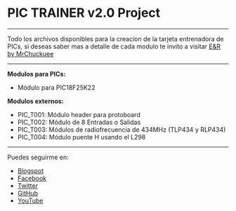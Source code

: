 # PIC TRAINER v2.0 Project
***
Todo los archivos disponibles para la creacion de la tarjeta entrenadora de PICs, si deseas saber mas a detalle de cada modulo te invito a visitar [E&R by MrChuckuee](http://mrchunckuee.blogspot.mx/p/pic-trainer-v20.html)
***
**Modulos para PICs:**
- Módulo para PIC18F25K22

**Modulos externos:**
- PIC_T001: Módulo header para protoboard
- PIC_T002: Módulo de 8 Entradas o Salidas  
- PIC_T003: Módulos de radiofrecuencia de 434MHz (TLP434 y RLP434) 
- PIC_T004: Módulo puente H usando el L298

***
Puedes seguirme en:
- [Blogspot](http://mrchunckuee.blogspot.com)
- [Facebook](https://www.facebook.com/ElectronicayRobotica)
- [Twitter](https://twitter.com/MrChunckuee)
- [GitHub](https://github.com/MrChunckuee)
- [YouTube](https://www.youtube.com/user/mrchunckueepsr)


